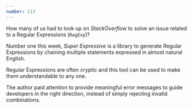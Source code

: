 ```yaml
---
number: 113
---
```


How many of us had to look up on _StackOverflow_ to solve an issue related to a Regular Expressions (`RegExp`)?

Number one this week, _Super Expressive_ is a library to generate Regular Expressions by chaining multiple statements expressed in almost natural English.

Regular Expressions are often cryptic and this tool can be used to make them understandable to any one.

The author paid attention to provide meaningful error messages to guide developers in the right direction, instead of simply rejecting invalid combinations.
